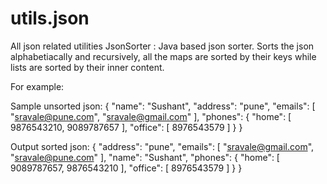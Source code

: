 # utils.json
All json related utilities
JsonSorter : Java based json sorter. Sorts the json alphabetiacally and recursively, all the maps are sorted by their keys while lists are sorted by their inner content.

For example:

Sample unsorted json:
{
    "name": "Sushant", 
    "address": "pune", 
    "emails": [
        "sravale@pune.com", 
        "sravale@gmail.com"
    ], 
    "phones": {
        "home": [
            9876543210, 
            9089787657
        ], 
        "office": [
            8976543579
        ]
    }
}

Output sorted json:
{
    "address": "pune",
    "emails": [
        "sravale@gmail.com",
        "sravale@pune.com"
    ],
    "name": "Sushant",
    "phones": {
        "home": [
            9089787657,
            9876543210
        ],
        "office": [
            8976543579
        ]
    }
}
